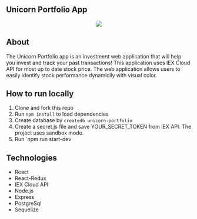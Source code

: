 ## Unicorn Portfolio App

<p align="center">
  <img src="https://media.giphy.com/media/cLpjlhtTK0YkmgZfyY/giphy.gif">
</p>

## About

The Unicorn Portfolio app is an investment web application that will help you invest and track your past transactions! This application uses IEX Cloud API for most up to date stock price. The web application allows users to easily identify stock performance dynamiclly with visual color.

## How to run locally

1.  Clone and fork this repo
2.  Run `npm install` to load dependencies
3.  Create database by `createdb unicorn-portfolio`
4.  Create a secret.js file and save YOUR_SECRET_TOKEN from IEX API. The project uses sandbox mode.
5.  Run `npm run start-dev

## Technologies

* React
* React-Redux
* IEX Cloud API
* Node.js
* Express
* PostgreSql
* Sequelize
